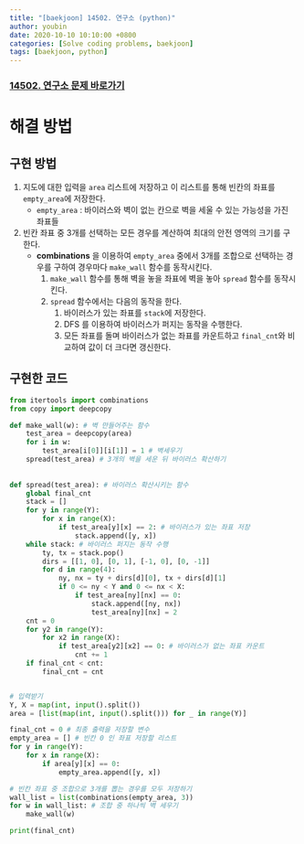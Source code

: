 ```yaml
---
title: "[baekjoon] 14502. 연구소 (python)"
author: youbin
date: 2020-10-10 10:10:00 +0800 
categories: [Solve coding problems, baekjoon]
tags: [baekjoon, python]
---
```


### [14502. 연구소 문제 바로가기](https://www.acmicpc.net/problem/14502)

# 해결 방법

## 구현 방법

1. 지도에 대한 입력을 `area` 리스트에 저장하고 이 리스트를 통해 빈칸의 좌표를 `empty_area`에 저장한다.
   - `empty_area` : 바이러스와 벽이 없는 칸으로 벽을 세울 수 있는 가능성을 가진 좌표들
2. 빈칸 좌표 중 3개를 선택하는 모든 경우를 계산하여 최대의 안전 영역의 크기를 구한다.
   - **combinations** 을 이용하여 `empty_area` 중에서 3개를 조합으로 선택하는 경우를 구하여 경우마다 `make_wall` 함수를 동작시킨다.
     1. `make_wall` 함수를 통해 벽을 놓을 좌표에 벽을 놓아 `spread` 함수를 동작시킨다.
     2. `spread` 함수에서는 다음의 동작을 한다.
        1. 바이러스가 있는 좌표를 `stack`에 저장한다.
        2. DFS 를 이용하여 바이러스가 퍼지는 동작을 수행한다.
        3. 모든 좌표를 돌며 바이러스가 없는 좌표를 카운트하고  `final_cnt`와 비교하여 값이 더 크다면 갱신한다.





## 구현한 코드

```python
from itertools import combinations
from copy import deepcopy

def make_wall(w): # 벽 만들어주는 함수
    test_area = deepcopy(area)
    for i in w:
        test_area[i[0]][i[1]] = 1 # 벽세우기
    spread(test_area) # 3개의 벽을 세운 뒤 바이러스 확산하기
    
    
def spread(test_area): # 바이러스 확산시키는 함수
    global final_cnt
    stack = []
    for y in range(Y):
        for x in range(X):
            if test_area[y][x] == 2: # 바이러스가 있는 좌표 저장
                stack.append([y, x])
    while stack: # 바이러스 퍼지는 동작 수행
        ty, tx = stack.pop()
        dirs = [[1, 0], [0, 1], [-1, 0], [0, -1]]
        for d in range(4):
            ny, nx = ty + dirs[d][0], tx + dirs[d][1]
            if 0 <= ny < Y and 0 <= nx < X:
                if test_area[ny][nx] == 0:
                    stack.append([ny, nx])
                    test_area[ny][nx] = 2
    cnt = 0
    for y2 in range(Y):
        for x2 in range(X):
            if test_area[y2][x2] == 0: # 바이러스가 없는 좌표 카운트
                cnt += 1
    if final_cnt < cnt:
        final_cnt = cnt


# 입력받기
Y, X = map(int, input().split())
area = [list(map(int, input().split())) for _ in range(Y)]

final_cnt = 0 # 최종 출력을 저장할 변수
empty_area = [] # 빈칸 0 인 좌표 저장할 리스트
for y in range(Y):
    for x in range(X):
        if area[y][x] == 0:
            empty_area.append([y, x])

# 빈칸 좌표 중 조합으로 3개를 뽑는 경우를 모두 저장하기
wall_list = list(combinations(empty_area, 3))
for w in wall_list: # 조합 중 하나씩 벽 세우기
    make_wall(w)

print(final_cnt)
```

